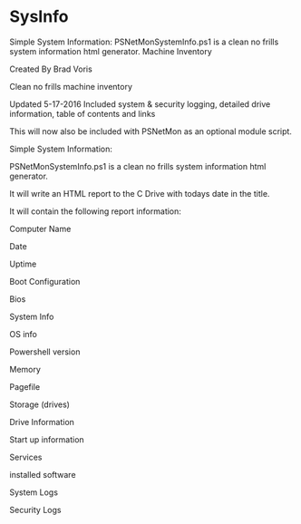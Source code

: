 # SysInfo
Simple System Information:  PSNetMonSystemInfo.ps1 is a clean no frills system information html generator.
Machine Inventory

Created By Brad Voris

Clean no frills machine inventory

Updated 5-17-2016 Included system & security logging, detailed drive information, table of contents and links

This will now also be included with PSNetMon as an optional module script.

 

Simple System Information:

PSNetMonSystemInfo.ps1 is a clean no frills system information html generator.

It will write an HTML report to the C Drive with todays date in the title.

It will contain the following report information:

Computer Name

Date

Uptime

Boot Configuration

Bios

System Info

OS info

Powershell version

Memory

Pagefile

Storage (drives)

Drive Information

Start up information

Services

installed software

System Logs

Security Logs
